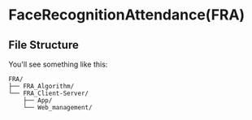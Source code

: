 # FaceRecognitionAttendance(FRA)

## File Structure

You'll see something like this:

```text
FRA/
├── FRA_Algorithm/
└── FRA_Client-Server/
    ├── App/
    └── Web_management/

	
```

